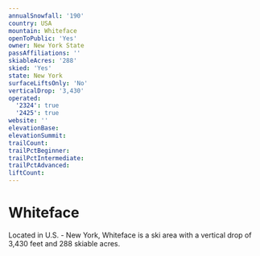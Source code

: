 ```yaml
---
annualSnowfall: '190'
country: USA
mountain: Whiteface
openToPublic: 'Yes'
owner: New York State
passAffiliations: ''
skiableAcres: '288'
skied: 'Yes'
state: New York
surfaceLiftsOnly: 'No'
verticalDrop: '3,430'
operated:
  '2324': true
  '2425': true
website: ''
elevationBase:
elevationSummit:
trailCount:
trailPctBeginner:
trailPctIntermediate:
trailPctAdvanced:
liftCount:
---
```



# Whiteface

Located in U.S. - New York, Whiteface is a ski area with a vertical drop of 3,430 feet and 288 skiable acres.
